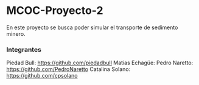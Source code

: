 # MCOC-Proyecto-2

En este proyecto se busca poder simular el transporte de sedimento minero.

### Integrantes
  Piedad Bull: https://github.com/piedadbull
  Matias Echagüe: 
  Pedro Naretto: https://github.com/PedroNaretto
  Catalina Solano: https://github.com/cpsolano

